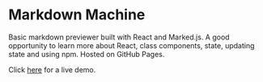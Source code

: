 # Markdown Machine

Basic markdown previewer built with React and Marked.js. A good opportunity to learn more about React, class components, state, updating state and using npm. Hosted on GitHub Pages. 

Click <a href="https://andreiracasan.github.io/markdown_machine/" target="_blank">here</a> for a live demo.

